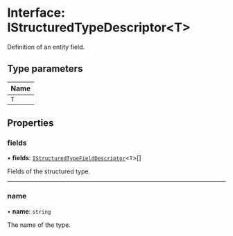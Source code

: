 # Interface: IStructuredTypeDescriptor\<T\>

Definition of an entity field.

## Type parameters

| Name |
| :------ |
| `T` |

## Properties

### fields

• **fields**: [`IStructuredTypeFieldDescriptor`](IStructuredTypeFieldDescriptor.md)\<`T`\>[]

Fields of the structured type.

___

### name

• **name**: `string`

The name of the type.
